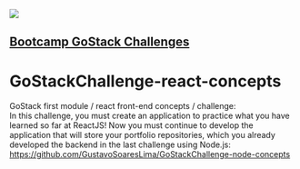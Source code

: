 <img src="https://camo.githubusercontent.com/a869a2aaab296ef925343d7e76518cd213eb0a30/68747470733a2f2f73746f726167652e676f6f676c65617069732e636f6d2f676f6c64656e2d77696e642f626f6f7463616d702d676f737461636b2f6865616465722d6465736166696f732d6e65772e706e67"></img>

<a href="https://github.com/rocketseat-education/bootcamp-gostack-desafios/blob/master/README.en.md#--bootcamp-gostack-challenges" text-align="center"><h2>Bootcamp GoStack Challenges</h2></a>

# GoStackChallenge-react-concepts
GoStack first module / react front-end concepts / challenge:<br>
 In this challenge, you must create an application to practice what you have learned so far at ReactJS! Now you must continue to develop the application that will store your portfolio repositories, which you already developed the backend in the last challenge using Node.js: https://github.com/GustavoSoaresLima/GoStackChallenge-node-concepts
